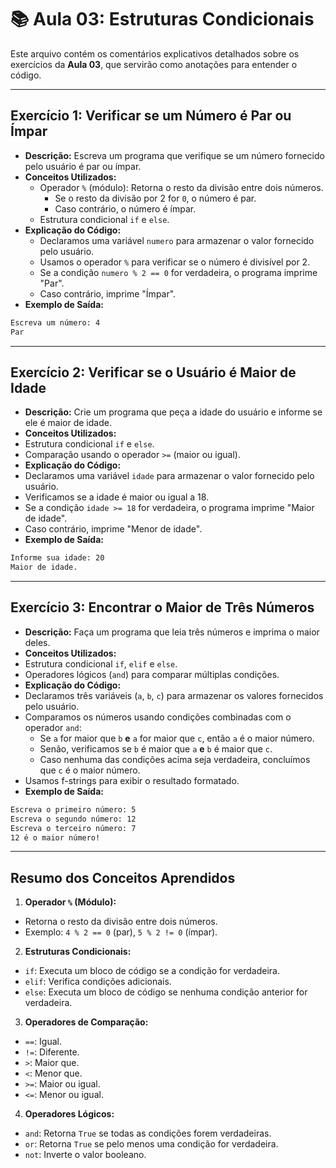 # 📚 Aula 03: Estruturas Condicionais

Este arquivo contém os comentários explicativos detalhados sobre os exercícios da **Aula 03**, que servirão como anotações para entender o código.

---

## Exercício 1: Verificar se um Número é Par ou Ímpar

- **Descrição:** Escreva um programa que verifique se um número fornecido pelo usuário é par ou ímpar.
- **Conceitos Utilizados:**
  - Operador `%` (módulo): Retorna o resto da divisão entre dois números.
    - Se o resto da divisão por 2 for `0`, o número é par.
    - Caso contrário, o número é ímpar.
  - Estrutura condicional `if` e `else`.
- **Explicação do Código:**
  - Declaramos uma variável `numero` para armazenar o valor fornecido pelo usuário.
  - Usamos o operador `%` para verificar se o número é divisível por 2.
  - Se a condição `numero % 2 == 0` for verdadeira, o programa imprime "Par".
  - Caso contrário, imprime "Ímpar".
- **Exemplo de Saída:**  
```cmd
Escreva um número: 4  
Par  
```
---

## Exercício 2: Verificar se o Usuário é Maior de Idade

- **Descrição:** Crie um programa que peça a idade do usuário e informe se ele é maior de idade.
- **Conceitos Utilizados:**
- Estrutura condicional `if` e `else`.
- Comparação usando o operador `>=` (maior ou igual).
- **Explicação do Código:**
- Declaramos uma variável `idade` para armazenar o valor fornecido pelo usuário.
- Verificamos se a idade é maior ou igual a 18.
- Se a condição `idade >= 18` for verdadeira, o programa imprime "Maior de idade".
- Caso contrário, imprime "Menor de idade".
- **Exemplo de Saída:**  
```cmd
Informe sua idade: 20  
Maior de idade.  
```
---

## Exercício 3: Encontrar o Maior de Três Números

- **Descrição:** Faça um programa que leia três números e imprima o maior deles.
- **Conceitos Utilizados:**
- Estrutura condicional `if`, `elif` e `else`.
- Operadores lógicos (`and`) para comparar múltiplas condições.
- **Explicação do Código:**
- Declaramos três variáveis (`a`, `b`, `c`) para armazenar os valores fornecidos pelo usuário.
- Comparamos os números usando condições combinadas com o operador `and`:
  - Se `a` for maior que `b` **e** `a` for maior que `c`, então `a` é o maior número.
  - Senão, verificamos se `b` é maior que `a` **e** `b` é maior que `c`.
  - Caso nenhuma das condições acima seja verdadeira, concluímos que `c` é o maior número.
- Usamos f-strings para exibir o resultado formatado.
- **Exemplo de Saída:**  
```cmd
Escreva o primeiro número: 5  
Escreva o segundo número: 12  
Escreva o terceiro número: 7  
12 é o maior número!  
```
---

## Resumo dos Conceitos Aprendidos

1. **Operador `%` (Módulo):**
 - Retorna o resto da divisão entre dois números.
 - Exemplo: `4 % 2 == 0` (par), `5 % 2 != 0` (ímpar).

2. **Estruturas Condicionais:**
 - `if`: Executa um bloco de código se a condição for verdadeira.
 - `elif`: Verifica condições adicionais.
 - `else`: Executa um bloco de código se nenhuma condição anterior for verdadeira.

3. **Operadores de Comparação:**
 - `==`: Igual.
 - `!=`: Diferente.
 - `>`: Maior que.
 - `<`: Menor que.
 - `>=`: Maior ou igual.
 - `<=`: Menor ou igual.

4. **Operadores Lógicos:**
 - `and`: Retorna `True` se todas as condições forem verdadeiras.
 - `or`: Retorna `True` se pelo menos uma condição for verdadeira.
 - `not`: Inverte o valor booleano.

